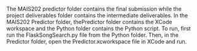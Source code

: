 The MAIS202 predictor folder contains the final submission while the project deliverables folder contains
the intermediate deliverables. In the MAIS202 Predictor folder, thePredictor folder contains the XCode workspace
and the Python folder contains the Python script. To run, first run the FlaskSongSearch.py file from the Python folder.
Then, in the Predictor folder, open the Predictor.xcworkspace file in XCode and run.
